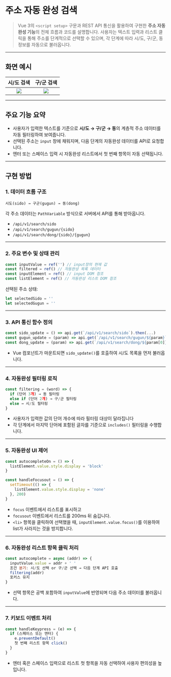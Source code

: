 # 주소 자동 완성 검색

> Vue 3의 `<script setup>` 구문과 REST API 통신을 활용하여 구현한 **주소 자동완성 기능**의 전체 흐름과 코드를 설명합니다.
> 사용자는 텍스트 입력과 리스트 클릭을 통해 주소를 단계적으로 선택할 수 있으며, 각 단계에 따라 시/도, 구/군, 동 정보를 자동으로 불러옵니다.

---

## 화면 예시

|                                            시/도 검색                                            |                                            구/군 검색                                            |
| :----------------------------------------------------------------------------------------------: | :----------------------------------------------------------------------------------------------: |
| ![](https://velog.velcdn.com/images/ksj0314/post/2f982f2e-6229-443b-a8fc-cf4d55b05583/image.png) | ![](https://velog.velcdn.com/images/ksj0314/post/ff3d35ba-13d8-48bd-b75c-b91485d3af14/image.png) |

---

## 주요 기능 요약

- 사용자가 입력한 텍스트를 기준으로 **시/도 → 구/군 → 동**의 계층적 주소 데이터를 자동 필터링하여 보여줍니다.
- 선택된 주소는 `input` 창에 채워지며, 다음 단계의 자동완성 데이터를 API로 요청합니다.
- 엔터 또는 스페이스 입력 시 자동완성 리스트에서 첫 번째 항목이 자동 선택됩니다.

---

## 구현 방법

### 1. 데이터 흐름 구조

```plaintext
시도(sido) → 구군(gugun) → 동(dong)
```

각 주소 데이터는 `PathVariable` 방식으로 서버에서 API를 통해 받아옵니다.

- `/api/v1/search/sido`
- `/api/v1/search/gugun/{sido}`
- `/api/v1/search/dong/{sido}/{gugun}`

---

### 2. 주요 변수 및 상태 관리

```js
const inputValue = ref('') // input창의 현재 값
const filtered = ref() // 자동완성 목록 데이터
const inputElement = ref() // input DOM 참조
const listElement = ref() // 자동완성 리스트 DOM 참조
```

선택된 주소 상태:

```js
let selectedSido = ''
let selectedGugun = ''
```

---

### 3. API 통신 함수 정의

```js
const sido_update = () => api.get(`/api/v1/search/sido`).then(...)
const gugun_update = (param) => api.get(`/api/v1/search/gugun/${param}`)
const dong_update = (param) => api.get(`/api/v1/search/dong/${param[0]}/${param[1]}`)
```

- Vue 컴포넌트가 마운트되면 `sido_update()`를 호출하여 시/도 목록을 먼저 불러옵니다.

---

### 4. 자동완성 필터링 로직

```js
const filtering = (word) => {
  if (단어 3개) → 동 필터링
  else if (단어 2개) → 구/군 필터링
  else → 시/도 필터링
}
```

- 사용자가 입력한 값의 단어 개수에 따라 필터링 대상이 달라집니다
- 각 단계에서 마지막 단어에 포함된 글자를 기준으로 `includes()` 필터링을 수행합니다.

---

### 5. 자동완성 UI 제어

```js
const autocompleteOn = () => {
  listElement.value.style.display = 'block'
}

const handleFocusout = () => {
  setTimeout(() => {
    listElement.value.style.display = 'none'
  }, 200)
}
```

- `focus` 이벤트에서 리스트를 표시하고
- `focusout` 이벤트에서 리스트를 200ms 뒤 숨깁니다.
- `<li>` 항목을 클릭하여 선택했을 때, `inputElement.value.focus()`를 이용하여 list가 사라지는 것을 방지합니다.

---

### 6. 자동완성 리스트 항목 클릭 처리

```js
const autocomplete = async (addr) => {
  inputValue.value = addr + ' '
  조건 분기: 시/도 선택 or 구/군 선택 → 다음 단계 API 호출
  filtering(addr)
  포커스 유지
}
```

- 선택 항목은 공백 포함하여 `inputValue`에 반영되며 다음 주소 데이터를 불러옵니다.

---

### 7. 키보드 이벤트 처리

```js
const handleKeypress = (e) => {
  if (스페이스 또는 엔터) {
    e.preventDefault()
    첫 번째 리스트 항목 click()
  }
}
```

- 엔터 혹은 스페이스 입력으로 리스트 첫 항목을 자동 선택하여 사용자 편의성을 높입니다.
